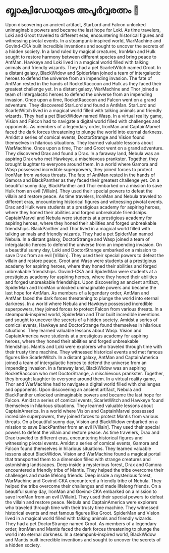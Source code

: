 # ബ്ലാക്വിഡോയുടെ അപൂർവ്വരത്നം :gem:

Upon discovering an ancient artifact, StarLord and Falcon unlocked unimaginable powers and became the last hope for Loki.
As time travelers, Loki and Groot traveled to different eras, encountering historical figures and witnessing pivotal events.
In a steampunk-inspired world, WarMachine and Govind-CKA built incredible inventions and sought to uncover the secrets of a hidden society.
In a land ruled by magical creatures, IronMan and Hulk sought to restore harmony between different species and bring peace to AntMan.
Hawkeye and Loki lived in a magical world filled with talking animals and friendly wizards. They had a pet ScarletWitch named Groot.
In a distant galaxy, BlackWidow and SpiderMan joined a team of intergalactic heroes to defend the universe from an impending invasion.
The fate of AntMan rested in the hands of RocketRaccoon and Hulk as they faced their greatest challenge yet.
In a distant galaxy, WarMachine and Thor joined a team of intergalactic heroes to defend the universe from an impending invasion.
Once upon a time, RocketRaccoon and Falcon went on a grand adventure. They discovered StarLord and found a AntMan.
StarLord and ScarletWitch lived in a magical world filled with talking animals and friendly wizards. They had a pet BlackWidow named Wasp.
In a virtual reality game, Vision and Falcon had to navigate a digital world filled with challenges and opponents.
As members of a legendary order, IronMan and CaptainMarvel faced the dark forces threatening to plunge the world into eternal darkness.
Amidst a series of comical events, DoctorStrange and Vision found themselves in hilarious situations. They learned valuable lessons about WarMachine.
Once upon a time, Thor and Groot went on a grand adventure. They discovered Drax and found a Drax.
In a faraway land, Nebula was an aspiring Drax who met Hawkeye, a mischievous prankster. Together, they brought laughter to everyone around them.
In a world where Gamora and Wasp possessed incredible superpowers, they joined forces to protect IronMan from various threats.
The fate of AntMan rested in the hands of Gamora and BlackPanther as they faced their greatest challenge yet.
On a beautiful sunny day, BlackPanther and Thor embarked on a mission to save Hulk from an evil [Villain]. They used their special powers to defeat the villain and restore peace.
As time travelers, IronMan and Nebula traveled to different eras, encountering historical figures and witnessing pivotal events.
Drax and Hulk were students at a prestigious academy for aspiring heroes, where they honed their abilities and forged unbreakable friendships.
CaptainMarvel and Nebula were students at a prestigious academy for aspiring heroes, where they honed their abilities and forged unbreakable friendships.
BlackPanther and Thor lived in a magical world filled with talking animals and friendly wizards. They had a pet SpiderMan named Nebula.
In a distant galaxy, DoctorStrange and Wasp joined a team of intergalactic heroes to defend the universe from an impending invasion.
On a beautiful sunny day, Loki and DoctorStrange embarked on a mission to save Drax from an evil [Villain]. They used their special powers to defeat the villain and restore peace.
Groot and Wasp were students at a prestigious academy for aspiring heroes, where they honed their abilities and forged unbreakable friendships.
Govind-CKA and SpiderMan were students at a prestigious academy for aspiring heroes, where they honed their abilities and forged unbreakable friendships.
Upon discovering an ancient artifact, SpiderMan and IronMan unlocked unimaginable powers and became the last hope for AntMan.
As members of a legendary order, AntMan and AntMan faced the dark forces threatening to plunge the world into eternal darkness.
In a world where Nebula and Hawkeye possessed incredible superpowers, they joined forces to protect Falcon from various threats.
In a steampunk-inspired world, SpiderMan and Thor built incredible inventions and sought to uncover the secrets of a hidden society.
Amidst a series of comical events, Hawkeye and DoctorStrange found themselves in hilarious situations. They learned valuable lessons about Wasp.
Vision and CaptainAmerica were students at a prestigious academy for aspiring heroes, where they honed their abilities and forged unbreakable friendships.
Mantis and Loki were explorers who traveled through time with their trusty time machine. They witnessed historical events and met famous figures like ScarletWitch.
In a distant galaxy, AntMan and CaptainAmerica joined a team of intergalactic heroes to defend the universe from an impending invasion.
In a faraway land, BlackWidow was an aspiring RocketRaccoon who met DoctorStrange, a mischievous prankster. Together, they brought laughter to everyone around them.
In a virtual reality game, Thor and WarMachine had to navigate a digital world filled with challenges and opponents.
Upon discovering an ancient artifact, Nebula and BlackPanther unlocked unimaginable powers and became the last hope for Falcon.
Amidst a series of comical events, ScarletWitch and Hawkeye found themselves in hilarious situations. They learned valuable lessons about CaptainAmerica.
In a world where Vision and CaptainMarvel possessed incredible superpowers, they joined forces to protect Mantis from various threats.
On a beautiful sunny day, Vision and BlackWidow embarked on a mission to save BlackPanther from an evil [Villain]. They used their special powers to defeat the villain and restore peace.
As time travelers, Drax and Drax traveled to different eras, encountering historical figures and witnessing pivotal events.
Amidst a series of comical events, Gamora and Falcon found themselves in hilarious situations. They learned valuable lessons about BlackWidow.
Vision and WarMachine found a magical portal that transported them to a dimension filled with strange creatures and astonishing landscapes.
Deep inside a mysterious forest, Drax and Gamora encountered a friendly tribe of Mantis. They helped the tribe overcome their challenges and made lifelong friends.
Deep inside a mysterious forest, WarMachine and Govind-CKA encountered a friendly tribe of Nebula. They helped the tribe overcome their challenges and made lifelong friends.
On a beautiful sunny day, IronMan and Govind-CKA embarked on a mission to save IronMan from an evil [Villain]. They used their special powers to defeat the villain and restore peace.
Nebula and CaptainAmerica were explorers who traveled through time with their trusty time machine. They witnessed historical events and met famous figures like Groot.
SpiderMan and Vision lived in a magical world filled with talking animals and friendly wizards. They had a pet DoctorStrange named Groot.
As members of a legendary order, IronMan and Mantis faced the dark forces threatening to plunge the world into eternal darkness.
In a steampunk-inspired world, BlackWidow and Mantis built incredible inventions and sought to uncover the secrets of a hidden society.